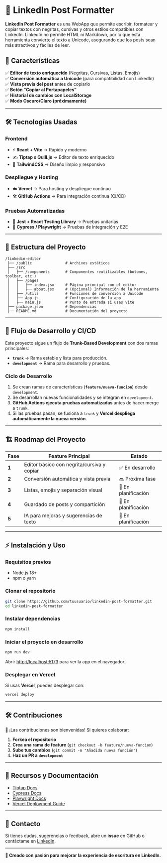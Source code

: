# 📝 LinkedIn Post Formatter

**LinkedIn Post Formatter** es una WebApp que permite escribir, formatear y copiar textos con negritas, cursivas y otros estilos compatibles con LinkedIn. LinkedIn no permite HTML ni Markdown, por lo que esta herramienta convierte el texto a Unicode, asegurando que los posts sean más atractivos y fáciles de leer.

## 🚀 Características

✅ **Editor de texto enriquecido** (Negritas, Cursivas, Listas, Emojis)  
✅ **Conversión automática a Unicode** (para compatibilidad con LinkedIn)  
✅ **Vista previa del post** antes de copiarlo  
✅ **Botón "Copiar al Portapapeles"**  
✅ **Historial de cambios con LocalStorage**  
✅ **Modo Oscuro/Claro (próximamente)**  

---

## 🛠️ Tecnologías Usadas

### **Frontend**
- ⚡ **React + Vite** → Rápido y moderno
- ✍️ **Tiptap o Quill.js** → Editor de texto enriquecido
- 🎨 **TailwindCSS** → Diseño limpio y responsivo

### **Despliegue y Hosting**
- ☁️ **Vercel** → Para hosting y despliegue continuo
- 🛠 **GitHub Actions** → Para integración continua (CI/CD)

### **Pruebas Automatizadas**
- 🧪 **Jest + React Testing Library** → Pruebas unitarias
- 🔄 **Cypress / Playwright** → Pruebas de integración y E2E

---

## 📌 Estructura del Proyecto

```
/linkedin-editor
 ├── /public               # Archivos estáticos
 ├── /src
 │   ├── /components       # Componentes reutilizables (botones, toolbar, etc.)
 │   ├── /pages
 │   │   ├── index.jsx     # Página principal con el editor
 │   │   ├── about.jsx     # (Opcional) Información de la herramienta
 │   ├── /utils            # Funciones de conversión a Unicode
 │   ├── App.js            # Configuración de la app
 │   ├── main.js           # Punto de entrada si usas Vite
 ├── package.json          # Dependencias
 ├── README.md             # Documentación del proyecto
```

---

## 🔄 Flujo de Desarrollo y CI/CD

Este proyecto sigue un flujo de **Trunk-Based Development** con dos ramas principales:

- **`trunk`** → Rama estable y lista para producción.
- **`development`** → Rama para desarrollo y pruebas.

### **Ciclo de Desarrollo**
1. Se crean ramas de características (**`feature/nueva-funcion`**) desde `development`.
2. Se desarrollan nuevas funcionalidades y se integran en `development`.
3. **GitHub Actions ejecuta pruebas automatizadas** antes de hacer merge a `trunk`.
4. Si las pruebas pasan, se fusiona a `trunk` y **Vercel despliega automáticamente la nueva versión**.

---

## 🏗️ Roadmap del Proyecto

| Fase | Feature Principal | Estado |
|------|------------------|--------|
| **1** | Editor básico con negrita/cursiva y copiar | ✅ En desarrollo |
| **2** | Conversión automática y vista previa | 🔜 Próxima fase |
| **3** | Listas, emojis y separación visual | 🚧 En planificación |
| **4** | Guardado de posts y compartición | 🚧 En planificación |
| **5** | IA para mejoras y sugerencias de texto | 🚧 En planificación |

---

## ⚡ Instalación y Uso

### **Requisitos previos**
- Node.js 18+
- npm o yarn

### **Clonar el repositorio**
```bash
git clone https://github.com/tuusuario/linkedin-post-formatter.git
cd linkedin-post-formatter
```

### **Instalar dependencias**
```bash
npm install
```

### **Iniciar el proyecto en desarrollo**
```bash
npm run dev
```
Abrir [http://localhost:5173](http://localhost:5173) para ver la app en el navegador.

### **Desplegar en Vercel**
Si usas **Vercel**, puedes desplegar con:
```bash
vercel deploy
```

---

## 🛠 Contribuciones

🚀 ¡Las contribuciones son bienvenidas! Si quieres colaborar:
1. **Forkea el repositorio**
2. **Crea una rama de feature** (`git checkout -b feature/nueva-funcion`)
3. **Sube tus cambios** (`git commit -m "Añadida nueva función"`)
4. **Haz un PR a `development`**

---

## 🔗 Recursos y Documentación

- [Tiptap Docs](https://tiptap.dev/docs)
- [Cypress Docs](https://www.cypress.io/)
- [Playwright Docs](https://playwright.dev/)
- [Vercel Deployment Guide](https://vercel.com/docs)

---

## 📢 Contacto
Si tienes dudas, sugerencias o feedback, abre un **issue** en GitHub o contáctame en [LinkedIn](https://www.linkedin.com/in/guillermolopezmarin/).

---

**🚀 Creado con pasión para mejorar la experiencia de escritura en LinkedIn.**  
```

